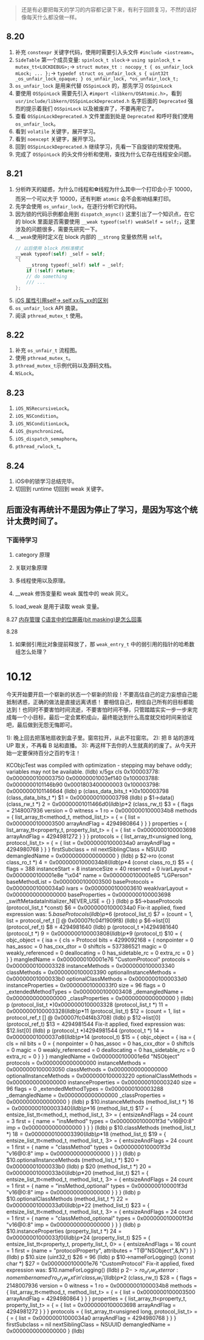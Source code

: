 > 还是有必要把每天的学习的内容都记录下来，有利于回顾复习，不然的话好像每天什么都没做一样。

## 8.20
1. 补充 `constexpr` 关键字代码，使用时需要引入头文件 `#include <iostream>`。
2. `SideTable` 第一个成员变量: 
  `spinlock_t slock`->
  `using spinlock_t = mutex_tt<LOCKDEBUG>;`->
  `struct mutex_tt : nocopy_t { os_unfair_lock mLock; ... };`->
  `typedef struct os_unfair_lock_s { uint32t _os_unfair_lock_opaque; } os_unfair_lock, *os_unfair_lock_t;`
3. `os_unfair_lock` 是用来代替 `OSSpinLock` 的，那先学习 `OSSpinLock`
4. 要使用 `OSSpinLock` 需要先引入 `#import <libkern/OSAtomic.h>`，看到 `usr/include/libkern/OSSpinLockDeprecated.h` 名字后面的 `Deprecated` 强烈的提示着我们 `OSSpinLock` 以及被废弃了，不要再用它了。
5. 查看 `OSSpinLockDeprecated.h` 文件里面到处是 `Deprecated` 和呼吁我们使用 `os_unfair_lock`。
6. 看到 `volatile` 关键字，展开学习。
7. 看到 `noexcept` 关键字，展开学习。
8. 回到 `OSSpinLockDeprecated.h` 继续学习，先看一下自旋锁的常规使用。
9. 完成了 `OSSpinLock` 的头文件分析和使用，查找为什么它存在线程安全问题。

## 8.21
1. 分析昨天的疑惑，为什么⏰线程和⚽️线程为什么其中一个打印会小于 10000，而另一个可以大于 10000，还有判断 `atomic` 会不会影响结果打印。
2. 先学会使用 `os_unfair_lock`，在逐行分析它的代码。
3. 因为锁的代码示例都会用到 `dispatch_async()` 这里引出了一个知识点，在它的  block 里面是否需要使用 `__weak typeof(self) weakSelf = self;`，这里涉及的问题很多，需要先研究一下。
4. `__weak`使用时定义在 block 内部的 `__strong` 变量依然用 `self`。
    ```objective-c
    // 以后使用 block 的标准模式
    __weak typeof(self) _self = self;
    ^{
        __strong typeof(_self) self = _self;
        if (!self) return;
        // do something 
        /// ...
    };
    ```
5. [iOS 属性引用self->,self.xx与_xx的区别](https://www.jianshu.com/p/62ed57cedf11)
6. `os_unfair_lock` API 摘录。
7. 阅读 `pthread_mutex_t` 使用。

## 8.22
1. 补充 `os_unfair_t` 流程图。
2. 使用 `pthread_mutex_t`。
3. `pthread_mutex_t`示例代码以及源码文档。
4. `NSLock`。

## 8.23
1. `iOS_NSRecursiveLock`。
2. `iOS_NSCondition`。
3. `iOS_NSConditionLock`。
4. `iOS_@synchronized`。
5. `iOS_dispatch_semaphore`。
6. `pthread_rwlock_t`。

## 8.24 
1. iOS中的锁学习总结完毕。
2. 切回到 runtime 切回到 weak 关键字。

## 后面没有再统计不是因为停止了学习，是因为写这个统计太费时间了。

### 下面待学习
1. category 原理
2. 关联对象原理 
3. 多线程使用以及原理。

3. __weak 修饰变量和 weak 属性中的 weak 同义。
4. load_weak 是用于读取 weak 变量。

8.27
[内存管理](https://www.jianshu.com/p/8d742a44f0da)
[C语言中的位屏蔽(bit masking)是怎么回事](http://c.biancheng.net/cpp/html/1611.html)

8.28
1. 如果弱引用比对象提前释放了，那 `weak_entry_t` 中的弱引用的指针的哈希数组怎么处理？


# 10.12
今天开始要开启一个崭新的状态一个崭新的阶段！不要高估自己的定力妄想自己能抵制诱惑，正确的做法是直接远离诱惑！
要相信自己，相信自己所有的目标都能达到！也同时不要害怕时间流逝，不要害怕时间不够，只管踏踏实实一步一步来完成每一个小目标，最后一定会累积成山，最终能达到什么高度就交给时间来验证吧，最后做到无怨无悔即可。

1): 晚上回去把落地扇收到盒子里。窗帘拉开，从此不拉窗帘。
2): 把 B 站的游戏 UP 取关，不再看 B 站和直播。
3): 再这样下去你的人生就真的的废了。从今天开始一定要保持百分之百的专注！


KCObjcTest was compiled with optimization - stepping may behave oddly; variables may not be available.
(lldb) x/5gx cls
0x100003778: 0x0000000100003750 0x00000001003ef140
0x100003788: 0x0000000101146b90 0x0001803400000003
0x100003798: 0x00000001011466d4
(lldb) p (class_data_bits_t *)0x100003798
(class_data_bits_t *) $1 = 0x0000000100003798
(lldb) p $1->data()
(class_rw_t *) $2 = 0x00000001011466d0
(lldb) p *$2
(class_rw_t) $3 = {
  flags = 2148007936
  version = 0
  witness = 1
  ro = 0x00000001000034b8
  methods = {
    list_array_tt<method_t, method_list_t> = {
       = {
        list = 0x0000000100003500
        arrayAndFlag = 4294980864
      }
    }
  }
  properties = {
    list_array_tt<property_t, property_list_t> = {
       = {
        list = 0x0000000100003698
        arrayAndFlag = 4294981272
      }
    }
  }
  protocols = {
    list_array_tt<unsigned long, protocol_list_t> = {
       = {
        list = 0x00000001000034a0
        arrayAndFlag = 4294980768
      }
    }
  }
  firstSubclass = nil
  nextSiblingClass = NSUUID
  demangledName = 0x0000000000000000
}
(lldb) p $2->ro
(const class_ro_t *) $4 = 0x00000001000034b8
(lldb) p *$4
(const class_ro_t) $5 = {
  flags = 388
  instanceStart = 8
  instanceSize = 40
  reserved = 0
  ivarLayout = 0x0000000100001e8e "\x04"
  name = 0x0000000100001e85 "LGPerson"
  baseMethodList = 0x0000000100003500
  baseProtocols = 0x00000001000034a0
  ivars = 0x0000000100003610
  weakIvarLayout = 0x0000000000000000
  baseProperties = 0x0000000100003698
  _swiftMetadataInitializer_NEVER_USE = {}
}
(lldb) p $5->baseProtocols
(protocol_list_t *const) $6 = 0x00000001000034a0
  Fix-it applied, fixed expression was: 
    $5.baseProtocols
(lldb) p *$6
(protocol_list_t) $7 = (count = 1, list = protocol_ref_t [] @ 0x00007fc04f1909f8)
(lldb) p $6->list[0]
(protocol_ref_t) $8 = 4294981640
(lldb) p (protocol_t *)4294981640
(protocol_t *) $9 = 0x0000000100003808
(lldb) p *$9
(protocol_t) $10 = {
  objc_object = {
    isa = {
      cls = Protocol
      bits = 4299092168
       = {
        nonpointer = 0
        has_assoc = 0
        has_cxx_dtor = 0
        shiftcls = 537386521
        magic = 0
        weakly_referenced = 0
        deallocating = 0
        has_sidetable_rc = 0
        extra_rc = 0
      }
    }
  }
  mangledName = 0x0000000100001e76 "CustomProtocol"
  protocols = 0x0000000100003328
  instanceMethods = 0x0000000100003340
  classMethods = 0x0000000100003390
  optionalInstanceMethods = 0x00000001000033b0
  optionalClassMethods = 0x00000001000033d0
  instanceProperties = 0x00000001000033f0
  size = 96
  flags = 0
  _extendedMethodTypes = 0x0000000100003408
  _demangledName = 0x0000000000000000
  _classProperties = 0x0000000000000000
}
(lldb) p (protocol_list_t *)0x0000000100003328
(protocol_list_t *) $11 = 0x0000000100003328
(lldb) p *$11
(protocol_list_t) $12 = (count = 1, list = protocol_ref_t [] @ 0x00007fc04f4b3708)
(lldb) p $12->list[0]
(protocol_ref_t) $13 = 4294981544
  Fix-it applied, fixed expression was: 
    $12.list[0]
(lldb) p (protocol_t *)4294981544
(protocol_t *) $14 = 0x00000001000037a8
(lldb) p *$14
(protocol_t) $15 = {
  objc_object = {
    isa = {
      cls = nil
      bits = 0
       = {
        nonpointer = 0
        has_assoc = 0
        has_cxx_dtor = 0
        shiftcls = 0
        magic = 0
        weakly_referenced = 0
        deallocating = 0
        has_sidetable_rc = 0
        extra_rc = 0
      }
    }
  }
  mangledName = 0x0000000100001e6d "NSObject"
  protocols = 0x0000000000000000
  instanceMethods = 0x0000000100003050
  classMethods = 0x0000000000000000
  optionalInstanceMethods = 0x0000000100003220
  optionalClassMethods = 0x0000000000000000
  instanceProperties = 0x0000000100003240
  size = 96
  flags = 0
  _extendedMethodTypes = 0x0000000100003288
  _demangledName = 0x0000000000000000
  _classProperties = 0x0000000000000000
}
(lldb) p $10.instanceMethods
(method_list_t *) $16 = 0x0000000100003340
(lldb) p *$16
(method_list_t) $17 = {
  entsize_list_tt<method_t, method_list_t, 3> = {
    entsizeAndFlags = 24
    count = 3
    first = {
      name = "insMethod"
      types = 0x0000000100001f3d "v16@0:8"
      imp = 0x0000000000000000
    }
  }
}
(lldb) p $10.classMethods
(method_list_t *) $18 = 0x0000000100003390
(lldb) p *$18
(method_list_t) $19 = {
  entsize_list_tt<method_t, method_list_t, 3> = {
    entsizeAndFlags = 24
    count = 1
    first = {
      name = "classMethod"
      types = 0x0000000100001f3d "v16@0:8"
      imp = 0x0000000000000000
    }
  }
}
(lldb) p $10.optionalInstanceMethods
(method_list_t *) $20 = 0x00000001000033b0
(lldb) p $20
(method_list_t *) $20 = 0x00000001000033b0
(lldb) p *$20
(method_list_t) $21 = {
  entsize_list_tt<method_t, method_list_t, 3> = {
    entsizeAndFlags = 24
    count = 1
    first = {
      name = "insMethod_optional"
      types = 0x0000000100001f3d "v16@0:8"
      imp = 0x0000000000000000
    }
  }
}
(lldb) p $10.optionalClassMethods
(method_list_t *) $22 = 0x00000001000033d0
(lldb) p *$22
(method_list_t) $23 = {
  entsize_list_tt<method_t, method_list_t, 3> = {
    entsizeAndFlags = 24
    count = 1
    first = {
      name = "classMethod_optional"
      types = 0x0000000100001f3d "v16@0:8"
      imp = 0x0000000000000000
    }
  }
}
(lldb) p $10.instanceProperties
(property_list_t *) $24 = 0x00000001000033f0
(lldb) p *$24
(property_list_t) $25 = {
  entsize_list_tt<property_t, property_list_t, 0> = {
    entsizeAndFlags = 16
    count = 1
    first = (name = "protocolProperty", attributes = "T@\"NSObject\",&,N")
  }
}
(lldb) p $10.size
(uint32_t) $26 = 96
(lldb) p $10->nameForLogging()
(const char *) $27 = 0x0000000100001e76 "CustomProtocol"
  Fix-it applied, fixed expression was: 
    $10.nameForLogging()
(lldb) p $2->ro_or_rw_ext
error: no member named 'ro_or_rw_ext' in 'class_rw_t'
(lldb) p *$2
(class_rw_t) $28 = {
  flags = 2148007936
  version = 0
  witness = 1
  ro = 0x00000001000034b8
  methods = {
    list_array_tt<method_t, method_list_t> = {
       = {
        list = 0x0000000100003500
        arrayAndFlag = 4294980864
      }
    }
  }
  properties = {
    list_array_tt<property_t, property_list_t> = {
       = {
        list = 0x0000000100003698
        arrayAndFlag = 4294981272
      }
    }
  }
  protocols = {
    list_array_tt<unsigned long, protocol_list_t> = {
       = {
        list = 0x00000001000034a0
        arrayAndFlag = 4294980768
      }
    }
  }
  firstSubclass = nil
  nextSiblingClass = NSUUID
  demangledName = 0x0000000000000000
}
(lldb) 
